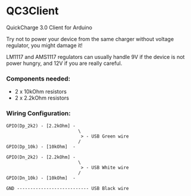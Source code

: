 # QC3Client
QuickCharge 3.0 Client for Arduino

Try not to power your device from the same charger without voltage regulator, you might damage it!

LM1117 and AMS1117 regulators can usually handle 9V if the device is not power hungry, and 12V if you are really careful.

### Components needed:

* 2 x 10kOhm resistors
* 2 x 2.2kOhm resistors

### Wiring Configuration:
```
GPIO(Dp_2k2) - [2.2kOhm] -
                           \
                            > - USB Green wire
                           /
GPIO(Dp_10k) - [10kOhm]  -

GPIO(Dn_2k2) - [2.2kOhm] -
                           \
                            > - USB White wire
                           /
GPIO(Dn_10k) - [10kOhm]  -

GND --------------------------- USB Black wire
```
